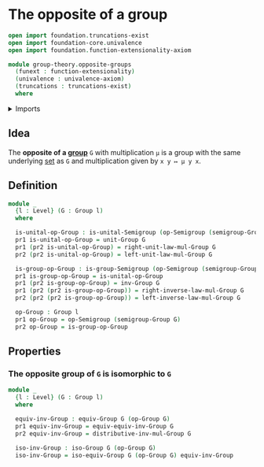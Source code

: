 # The opposite of a group

```agda
open import foundation.truncations-exist
open import foundation-core.univalence
open import foundation.function-extensionality-axiom

module group-theory.opposite-groups
  (funext : function-extensionality)
  (univalence : univalence-axiom)
  (truncations : truncations-exist)
  where
```

<details><summary>Imports</summary>

```agda
open import foundation.dependent-pair-types
open import foundation.universe-levels

open import group-theory.groups funext univalence truncations
open import group-theory.isomorphisms-groups funext univalence truncations
open import group-theory.monoids funext univalence truncations
open import group-theory.opposite-semigroups funext univalence
```

</details>

## Idea

The **opposite of a [group](group-theory.groups.md)** `G` with multiplication
`μ` is a group with the same underlying [set](foundation-core.sets.md) as `G`
and multiplication given by `x y ↦ μ y x`.

## Definition

```agda
module _
  {l : Level} (G : Group l)
  where

  is-unital-op-Group : is-unital-Semigroup (op-Semigroup (semigroup-Group G))
  pr1 is-unital-op-Group = unit-Group G
  pr1 (pr2 is-unital-op-Group) = right-unit-law-mul-Group G
  pr2 (pr2 is-unital-op-Group) = left-unit-law-mul-Group G

  is-group-op-Group : is-group-Semigroup (op-Semigroup (semigroup-Group G))
  pr1 is-group-op-Group = is-unital-op-Group
  pr1 (pr2 is-group-op-Group) = inv-Group G
  pr1 (pr2 (pr2 is-group-op-Group)) = right-inverse-law-mul-Group G
  pr2 (pr2 (pr2 is-group-op-Group)) = left-inverse-law-mul-Group G

  op-Group : Group l
  pr1 op-Group = op-Semigroup (semigroup-Group G)
  pr2 op-Group = is-group-op-Group
```

## Properties

### The opposite group of `G` is isomorphic to `G`

```agda
module _
  {l : Level} (G : Group l)
  where

  equiv-inv-Group : equiv-Group G (op-Group G)
  pr1 equiv-inv-Group = equiv-equiv-inv-Group G
  pr2 equiv-inv-Group = distributive-inv-mul-Group G

  iso-inv-Group : iso-Group G (op-Group G)
  iso-inv-Group = iso-equiv-Group G (op-Group G) equiv-inv-Group
```
